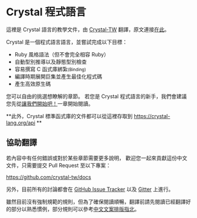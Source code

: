 # Crystal 程式語言

這裡是 Crystal 語言的教學文件，由 [Crystal-TW](http://crystal-tw.github.io) 翻譯，原文連接[在此](http://crystal-lang.org/docs)。

Crystal 是一個程式語言語言，並嘗試完成以下目標：

* Ruby 風格語法（但不會完全相容 Ruby）
* 自動型別推導以及靜態型別檢查
* 容易撰寫 C 函式庫綁紮<small>(Binding)</small>
* 編譯時期展開巨集並產生最佳化程式碼
* 產生高效原生碼

您可以自由的挑選想瞭解的章節。 若您是 Crystal 程式語言的新手，我們會建議您先從[讓我們開始吧！](./getting_started/README.md)一章開始閱讀。

**此外，Crystal 標準函式庫的文件都可以從這裡存取到 https://crystal-lang.org/api **

## 協助翻譯

若內容中有任何錯誤或對於某些章節需要更多說明，
歡迎您一起來貢獻這份中文文件，只需要提交 Pull Request 至以下專案：

https://github.com/crystal-tw/docs

另外，目前所有的討論都會在 [GitHub Issue Tracker](https://github.com/crystal-tw/docs/issues) 以及 [Gitter](https://gitter.im/crystal-tw/crystal-tw.github.io) 上進行。

雖然目前沒有強制規範的規則，但為了確保閱讀順暢，翻譯前請先閱讀已經翻譯好的部分以熟悉慣例，部分規則可以參考[中文文案排版指北](https://github.com/sparanoid/chinese-copywriting-guidelines)。